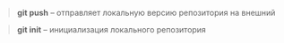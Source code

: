 > **git push** – отправляет локальную версию репозитория на внешний

> **git init** – инициализация локального репозитория